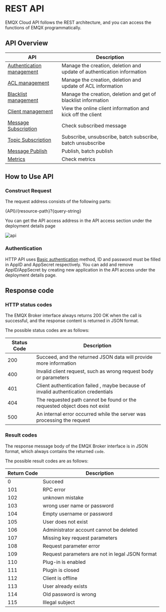 # REST API

EMQX Cloud API follows the REST architecture, and you can access the functions of EMQX programmatically.

## API Overview
| API                                    | Description                                                            |
|----------------------------------------|------------------------------------------------------------------------|
| [Authentication management](./auth.md) | Manage the creation, deletion and update of authentication information |
| [ACL management](./acl.md)             | Manage the creation, deletion and update of ACL information            |
| [Blacklist management](./banned.md)    | Manage the creation, deletion and get of blacklist information         |
| [Client management](./client.md)       | View the online client information and kick off the client             |
| [Message Subscription](./sub.md)       | Check subscribed message                                               |
| [Topic Subscription](./topic.md)       | Subscribe, unsubscribe, batch subscribe, batch unsubscribe             |
| [Message Publish](./topic.md)          | Publish, batch publish                                                 |
| [Metrics](./metrics.md)                | Check metrics                                                          |


## How to Use API
### Construct Request
The request address consists of the following parts:

{API}/{resource-path}?{query-string}

You can get the API access address in the API access section under the deployment details page

![api](./_assets/api.png)

### Authentication

HTTP API uses [Basic authentication](https://en.wikipedia.org/wiki/Basic_access_authentication) method, ID and password must be filled in AppID and AppSecret respectively. You can add and remove AppID/AppSecret by creating new application in the API access under the deployment details page.

## Response code
### HTTP status codes

The EMQX Broker interface always returns 200 OK when the call is successful, and the response content is returned in JSON format.

The possible status codes are as follows:

| Status Code | Description                                                  |
| ----------- | ------------------------------------------------------------ |
| 200         | Succeed, and the returned JSON data will provide more information |
| 400         | Invalid client request, such as wrong request body or parameters |
| 401         | Client authentication failed , maybe because of invalid authentication credentials |
| 404         | The requested path cannot be found or the requested object does not exist |
| 500         | An internal error occurred while the server was processing the request |

### Result codes

The response message body of the EMQX Broker interface is in JSON format, which always contains the returned `code`.

The possible result codes are as follows:

| Return Code | Description                                     |
| ----------- | ----------------------------------------------- |
| 0           | Succeed                                         |
| 101         | RPC error                                       |
| 102         | unknown mistake                                 |
| 103         | wrong user name or password                     |
| 104         | Empty username or password                      |
| 105         | User does not exist                             |
| 106         | Administrator account cannot be deleted         |
| 107         | Missing key request parameters                  |
| 108         | Request parameter error                         |
| 109         | Request parameters are not in legal JSON format |
| 110         | Plug-in is enabled                              |
| 111         | Plugin is closed                                |
| 112         | Client is offline                               |
| 113         | User already exists                             |
| 114         | Old password is wrong                           |
| 115         | Illegal subject                                 |


